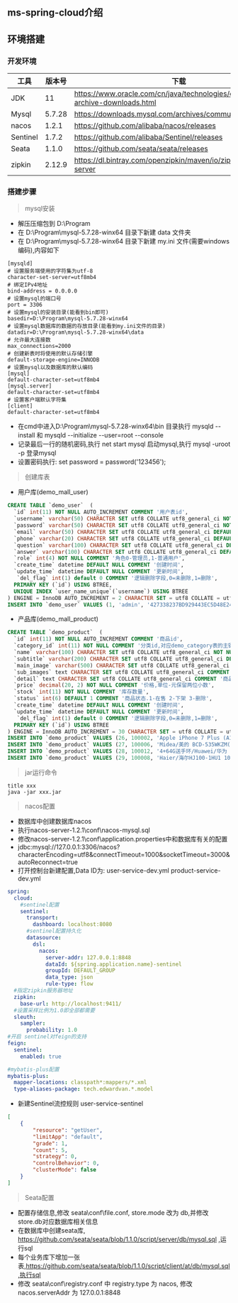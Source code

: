 ## ms-spring-cloud介绍

## 环境搭建

### 开发环境

工具|版本号|下载
---|---|---
JDK | 11 | https://www.oracle.com/cn/java/technologies/oracle-java-archive-downloads.html
Mysql | 5.7.28 | https://downloads.mysql.com/archives/community/
nacos | 1.2.1 | https://github.com/alibaba/nacos/releases
Sentinel | 1.7.2 | https://github.com/alibaba/Sentinel/releases
Seata | 1.1.0 | https://github.com/seata/seata/releases
zipkin | 2.12.9 | https://dl.bintray.com/openzipkin/maven/io/zipkin/java/zipkin-server

### 搭建步骤
> mysql安装
 - 解压压缩包到 D:\Program
 - 在 D:\Program\mysql-5.7.28-winx64 目录下新建 data 文件夹
 - 在 D:\Program\mysql-5.7.28-winx64 目录下新建 my.ini 文件(需要windows编码),内容如下
```
[mysqld]
# 设置服务端使用的字符集为utf-8
character-set-server=utf8mb4
# 绑定IPv4地址
bind-address = 0.0.0.0
# 设置mysql的端口号
port = 3306
# 设置mysql的安装目录(能看到bin即可)
basedir=D:\Program\mysql-5.7.28-winx64
# 设置mysql数据库的数据的存放目录(能看到my.ini文件的目录)
datadir=D:\Program\mysql-5.7.28-winx64\data
# 允许最大连接数
max_connections=2000
# 创建新表时将使用的默认存储引擎
default-storage-engine=INNODB
# 设置mysql以及数据库的默认编码
[mysql]
default-character-set=utf8mb4
[mysql.server]
default-character-set=utf8mb4
# 设置客户端默认字符集
[client]
default-character-set=utf8mb4
```
 - 在cmd中进入D:\Program\mysql-5.7.28-winx64\bin 目录执行 mysqld --install 和 mysqld --initialize --user=root --console
 - 记录最后一行的随机密码,执行 net start mysql 启动mysql,执行 mysql -uroot -p 登录mysql
 - 设置密码执行: set password = password('123456');
>创建库表
 - 用户库(demo_mall_user)
```sql
CREATE TABLE `demo_user`  (
  `id` int(11) NOT NULL AUTO_INCREMENT COMMENT '用户表id',
  `username` varchar(50) CHARACTER SET utf8 COLLATE utf8_general_ci NOT NULL COMMENT '用户名',
  `password` varchar(50) CHARACTER SET utf8 COLLATE utf8_general_ci NOT NULL COMMENT '用户密码,MD5加密',
  `email` varchar(50) CHARACTER SET utf8 COLLATE utf8_general_ci DEFAULT NULL,
  `phone` varchar(20) CHARACTER SET utf8 COLLATE utf8_general_ci DEFAULT NULL,
  `question` varchar(100) CHARACTER SET utf8 COLLATE utf8_general_ci DEFAULT NULL COMMENT '找回密码问题',
  `answer` varchar(100) CHARACTER SET utf8 COLLATE utf8_general_ci DEFAULT NULL COMMENT '找回密码答案',
  `role` int(4) NOT NULL COMMENT '角色0-管理员,1-普通用户',
  `create_time` datetime DEFAULT NULL COMMENT '创建时间',
  `update_time` datetime DEFAULT NULL COMMENT '更新时间',
   `del_flag` int(1) default 0 COMMENT '逻辑删除字段,0=未删除,1=删除',
  PRIMARY KEY (`id`) USING BTREE,
  UNIQUE INDEX `user_name_unique`(`username`) USING BTREE
) ENGINE = InnoDB AUTO_INCREMENT = 2 CHARACTER SET = utf8 COLLATE = utf8_general_ci ROW_FORMAT = Compact;
INSERT INTO `demo_user` VALUES (1, 'admin', '427338237BD929443EC5D48E24FD2B1A', 'admin@happymmall.com', '13800138000', '问题', '答案', 1, '2016-11-06 16:56:45', '2017-04-04 19:27:36',0);
```
    
 - 产品库(demo_mall_product)
```sql
CREATE TABLE `demo_product`  (
  `id` int(11) NOT NULL AUTO_INCREMENT COMMENT '商品id',
  `category_id` int(11) NOT NULL COMMENT '分类id,对应demo_category表的主键',
  `name` varchar(100) CHARACTER SET utf8 COLLATE utf8_general_ci NOT NULL COMMENT '商品名称',
  `subtitle` varchar(200) CHARACTER SET utf8 COLLATE utf8_general_ci DEFAULT NULL COMMENT '商品副标题',
  `main_image` varchar(500) CHARACTER SET utf8 COLLATE utf8_general_ci DEFAULT NULL COMMENT '产品主图,url相对地址',
  `sub_images` text CHARACTER SET utf8 COLLATE utf8_general_ci COMMENT '图片地址,json格式,扩展用',
  `detail` text CHARACTER SET utf8 COLLATE utf8_general_ci COMMENT '商品详情',
  `price` decimal(20, 2) NOT NULL COMMENT '价格,单位-元保留两位小数',
  `stock` int(11) NOT NULL COMMENT '库存数量',
  `status` int(6) DEFAULT 1 COMMENT '商品状态.1-在售 2-下架 3-删除',
  `create_time` datetime DEFAULT NULL COMMENT '创建时间',
  `update_time` datetime DEFAULT NULL COMMENT '更新时间',
   `del_flag` int(1) default 0 COMMENT '逻辑删除字段,0=未删除,1=删除',
  PRIMARY KEY (`id`) USING BTREE
) ENGINE = InnoDB AUTO_INCREMENT = 30 CHARACTER SET = utf8 COLLATE = utf8_general_ci ROW_FORMAT = Compact;
INSERT INTO `demo_product` VALUES (26, 100002, 'Apple iPhone 7 Plus (A1661) 128G 玫瑰金色 移动联通电信4G手机', 'iPhone 7,现更以红色呈现.', 'test', 'test', 'test', 6999.00, 9991, 1, NULL, '2017-04-13 21:45:41',0);
INSERT INTO `demo_product` VALUES (27, 100006, 'Midea/美的 BCD-535WKZM(E)冰箱双开门对开门风冷无霜智能电家用', '送品牌烤箱,五一大促', 'test', 'test', 'test', 3299.00, 8876, 1, '2017-04-13 18:51:54', '2017-04-13 21:45:41',0);
INSERT INTO `demo_product` VALUES (28, 100012, '4+64G送手环/Huawei/华为 nova 手机P9/P10plus青春', 'NOVA青春版1999元', 'test', 'test', 'test', 1999.00, 9994, 1, '2017-04-13 18:57:18', '2017-04-13 21:45:41',0);
INSERT INTO `demo_product` VALUES (29, 100008, 'Haier/海尔HJ100-1HU1 10公斤滚筒洗衣机全自动带烘干家用大容量 洗烘一体', '门店机型 德邦送货', 'test', 'test', 'test', 4299.00, 9993, 1, '2017-04-13 19:07:47', '2017-04-13 21:45:41',0);
```
> jar运行命令
```
title xxx 
java -jar xxx.jar
```
> nacos配置
 - 数据库中创建数据库nacos
 - 执行nacos-server-1.2.1\conf\nacos-mysql.sql
 - 修改nacos-server-1.2.1\conf\application.properties中和数据库有关的配置
 - jdbc:mysql://127.0.0.1:3306/nacos?characterEncoding=utf8&connectTimeout=1000&socketTimeout=3000&autoReconnect=true
 - 打开控制台新建配置,Data ID为: user-service-dev.yml  product-service-dev.yml
```yaml
spring:
  cloud:
    #sentinel配置
    sentinel:
      transport:
        dashboard: localhost:8080
      #sentinel配置持久化
      datasource:
        dsl:
          nacos:
            server-addr: 127.0.0.1:8848
            dataId: ${spring.application.name}-sentinel
            groupId: DEFAULT_GROUP
            data_type: json
            rule-type: flow
  #指定zipkin服务器地址  
  zipkin:
    base-url: http://localhost:9411/
  #设置采样比例为1.0即全部都需要
  sleuth:
    sampler:
      probability: 1.0
#开启 sentinel对feign的支持
feign:
  sentinel:
    enabled: true

#mybatis-plus配置
mybatis-plus:
  mapper-locations: classpath*:mappers/*.xml
  type-aliases-package: tech.edwardvan.*.model
```
 - 新建Sentinel流控规则 user-service-sentinel
```json
[
    {
        "resource": "getUser",
        "limitApp": "default",
        "grade": 1,
        "count": 5,
        "strategy": 0,
        "controlBehavior": 0,
        "clusterMode": false
    }
]
```
> Seata配置
 - 配置存储信息,修改 seata\conf\file.conf, store.mode 改为 db,并修改 store.db对应数据库相关信息
 - 在数据库中创建seata库, https://github.com/seata/seata/blob/1.1.0/script/server/db/mysql.sql ,运行sql
 - 每个业务库下增加一张表,https://github.com/seata/seata/blob/1.1.0/script/client/at/db/mysql.sql,执行sql
 - 修改 seata\conf\registry.conf 中 registry.type 为 nacos, 修改nacos.serverAddr 为 127.0.0.1:8848
 